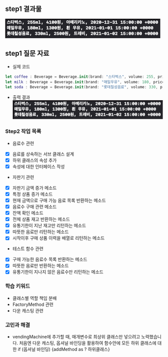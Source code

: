 ## step1 결과물
![resultStep1](images/result_step1.png)

## step1 질문 자료
* 실제 코드
``` Swift
let coffee : Beverage = Beverage.init(brand: "스타벅스", volume: 255, price: 4100, name: "아메리카노", manufactured: Date().returnStringDate("20210101")
let milk : Beverage = Beverage.init(brand: "매일우유", volume: 180, price: 1300, name: "흰 우유", manufactured: Date().returnStringDate("20210102"))
let soda : Beverage = Beverage.init(brand: "롯데칠성음료", volume: 330, price: 2500, name: "트레비", manufactured: Date().returnStringDate("20210103"))
```

* 출력 결과
![resultStep1](images/result_step1.png)


### Step2 작업 목록

* 음료수 관련
- [x] 음료를 상속하는 서브 클래스 설계
- [x] 하위 클래스의 속성 추가
- [x] 속성에 대한 인터페이스 작성

* 자판기 관련
- [x] 자판기 금액 증가 메소드
- [x] 특정 상품 증가 메소드
- [x] 현재 금액으로 구매 가능 음료 목록 반환하는 메소드
- [x] 음료수 구매 관련 메소드
- [x] 잔액 확인 메소드
- [x] 전체 상품 재고 반환하는 메소드
- [x] 유통기한이 지난 재고만 리턴하는 메소드
- [x] 따뜻한 음료만 리턴하는 메소드
- [x] 시작이후 구매 상품 이력을 배열로 리턴하는 메소드

* 테스트 함수 관련
- [x] 구매 가능한 음료수 목록 반환하는 메소드
- [x] 따뜻한 음료만 반환하는 메소드
- [x] 유통기한이 지나지 않은 음료수만 리턴하는 메소드

### 학습 키워드

* 클래스별 역할 책임 분배
* FactoryMethod 관련
* 다운 캐스팅 관련

### 고민과 해결

* vendingMachine에 추가할 때, 매개변수로 최상위 클래스만 넣으려고 노력했습니다. 처음엔 다운 캐스팅, 옵셔널 바인딩을 활용하여 함수안에 모든 하위 클래스에 대한 if (옵셔널 바인딩) {addMethod as ? 하위클래스}